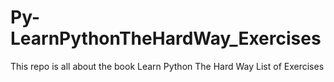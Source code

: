# Py-LearnPythonTheHardWay_Exercises
This repo is all about the book Learn Python The Hard Way List of Exercises
